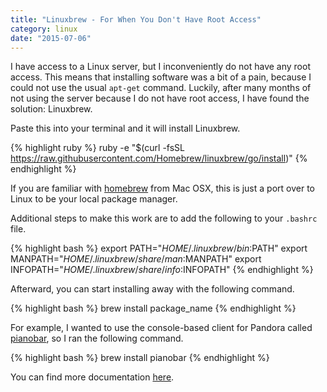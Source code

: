 ```yaml
---
title: "Linuxbrew - For When You Don't Have Root Access"
category: linux
date: "2015-07-06"
---
```


I have access to a Linux server, but I inconveniently do not have any root
access. This means that installing software was a bit of a pain, because I could
not use the usual `apt-get` command. Luckily, after many months of not using the
server because I do not have root access, I have found the solution: Linuxbrew.

<!--break-->

Paste this into your terminal and it will install Linuxbrew.

{% highlight ruby %}
ruby -e "$(curl -fsSL https://raw.githubusercontent.com/Homebrew/linuxbrew/go/install)"
{% endhighlight %}

If you are familiar with [homebrew](http://brew.sh/) from Mac OSX, this is just
a port over to Linux to be your local package manager.

Additional steps to make this work are to add the following to your `.bashrc`
file.

{% highlight bash %}
export PATH="$HOME/.linuxbrew/bin:$PATH"
export MANPATH="$HOME/.linuxbrew/share/man:$MANPATH"
export INFOPATH="$HOME/.linuxbrew/share/info:$INFOPATH"
{% endhighlight %}

Afterward, you can start installing away with the following command.

{% highlight bash %}
brew install package_name
{% endhighlight %}

For example, I wanted to use the console-based client for Pandora called
[pianobar](http://6xq.net/pianobar/), so I ran the following command.

{% highlight bash %}
brew install pianobar
{% endhighlight %}

You can find more documentation [here](http://brew.sh/linuxbrew/).
